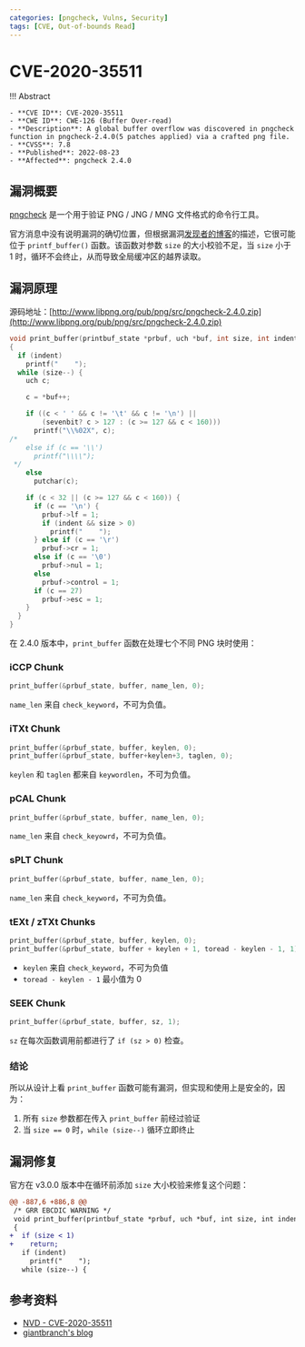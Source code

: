```yaml
---
categories: [pngcheck, Vulns, Security]
tags: [CVE, Out-of-bounds Read]
---
```


# CVE-2020-35511

!!! Abstract

    - **CVE ID**: CVE-2020-35511
    - **CWE ID**: CWE-126 (Buffer Over-read)
    - **Description**: A global buffer overflow was discovered in pngcheck function in pngcheck-2.4.0(5 patches applied) via a crafted png file.
    - **CVSS**: 7.8
    - **Published**: 2022-08-23
    - **Affected**: pngcheck 2.4.0

## 漏洞概要

[pngcheck](http://www.libpng.org/pub/png/apps/pngcheck.html) 是一个用于验证 PNG / JNG / MNG 文件格式的命令行工具。

官方消息中没有说明漏洞的确切位置，但根据漏洞[发现者的博客](https://www.giantbranch.cn/vulfound/)的描述，它很可能位于 `printf_buffer()` 函数。该函数对参数 `size` 的大小校验不足，当 `size` 小于 1 时，循环不会终止，从而导致全局缓冲区的越界读取。

## 漏洞原理

源码地址：[http://www.libpng.org/pub/png/src/pngcheck-2.4.0.zip](http://www.libpng.org/pub/png/src/pngcheck-2.4.0.zip)

```c title="pngcheck.c" linenums="888"
void print_buffer(printbuf_state *prbuf, uch *buf, int size, int indent)
{
  if (indent)
    printf("    ");
  while (size--) {
    uch c;

    c = *buf++;

    if ((c < ' ' && c != '\t' && c != '\n') ||
        (sevenbit? c > 127 : (c >= 127 && c < 160)))
      printf("\\%02X", c);
/*
    else if (c == '\\')
      printf("\\\\");
 */
    else
      putchar(c);

    if (c < 32 || (c >= 127 && c < 160)) {
      if (c == '\n') {
        prbuf->lf = 1;
        if (indent && size > 0)
          printf("    ");
      } else if (c == '\r')
        prbuf->cr = 1;
      else if (c == '\0')
        prbuf->nul = 1;
      else
        prbuf->control = 1;
      if (c == 27)
        prbuf->esc = 1;
    }
  }
}
```

在 2.4.0 版本中，`print_buffer` 函数在处理七个不同 PNG 块时使用：

### iCCP Chunk

```c
print_buffer(&prbuf_state, buffer, name_len, 0);
```

`name_len` 来自 `check_keyword`，不可为负值。

### iTXt Chunk

```c
print_buffer(&prbuf_state, buffer, keylen, 0);
print_buffer(&prbuf_state, buffer+keylen+3, taglen, 0);
```

`keylen` 和 `taglen` 都来自 `keywordlen`，不可为负值。

### pCAL Chunk

```c
print_buffer(&prbuf_state, buffer, name_len, 0);
```

`name_len` 来自 `check_keyowrd`，不可为负值。

### sPLT Chunk

```c
print_buffer(&prbuf_state, buffer, name_len, 0);
```

`name_len` 来自 `check_keyword`，不可为负值。

### tEXt / zTXt Chunks

```c
print_buffer(&prbuf_state, buffer, keylen, 0);
print_buffer(&prbuf_state, buffer + keylen + 1, toread - keylen - 1, 1);
```

- `keylen` 来自 `check_keyword`，不可为负值
- `toread - keylen - 1` 最小值为 0

### SEEK Chunk

```c
print_buffer(&prbuf_state, buffer, sz, 1);
```

`sz` 在每次函数调用前都进行了 `if (sz > 0)` 检查。

### 结论

所以从设计上看 `print_buffer` 函数可能有漏洞，但实现和使用上是安全的，因为：

1. 所有 `size` 参数都在传入 `print_buffer` 前经过验证
1. 当 `size == 0` 时，`while (size--)` 循环立即终止

## 漏洞修复

官方在 v3.0.0 版本中在循环前添加 `size` 大小校验来修复这个问题：

```diff
@@ -887,6 +886,8 @@
 /* GRR EBCDIC WARNING */
 void print_buffer(printbuf_state *prbuf, uch *buf, int size, int indent)
 {
+  if (size < 1)
+    return;
   if (indent)
     printf("    ");
   while (size--) {
```

## 参考资料

- [NVD - CVE-2020-35511](https://nvd.nist.gov/vuln/detail/CVE-2020-35511)
- [giantbranch's blog](https://www.giantbranch.cn/vulfound/)
